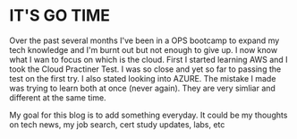 #  IT'S GO TIME

Over the past several months I've been in a OPS bootcamp to expand my tech knowledge and I'm burnt out but not enough to give up. I now know what I wan to focus on which is the cloud. First I started learning AWS and I took the Cloud Practiner Test. I was so close and yet so far to passing the test on the first try. I also stated looking into AZURE. The mistake I made was trying to learn both at once (never again). They are very simliar and different at the same time. 

My goal for this blog is to add something everyday. It could be my thoughts on tech news, my job search, cert study updates, labs, etc
